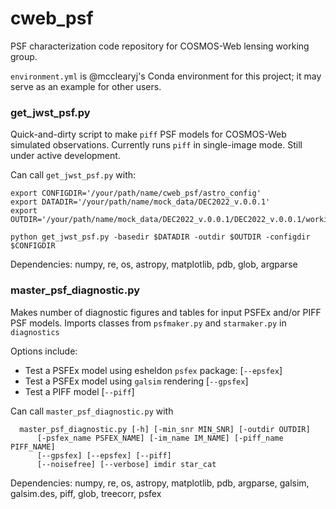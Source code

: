 # cweb_psf

PSF characterization code repository for COSMOS-Web lensing working group.

`environment.yml` is @mcclearyj's Conda environment for this project; it may
serve as an example for other users.

### get_jwst_psf.py ###

Quick-and-dirty script to make `piff` PSF models for
COSMOS-Web simulated observations. Currently runs `piff` in single-image mode.
Still under active development.  

Can call `get_jwst_psf.py` with:
```
export CONFIGDIR='/your/path/name/cweb_psf/astro_config'
export DATADIR='/your/path/name/mock_data/DEC2022_v.0.0.1'
export OUTDIR='/your/path/name/mock_data/DEC2022_v.0.0.1/DEC2022_v.0.0.1/working'

python get_jwst_psf.py -basedir $DATADIR -outdir $OUTDIR -configdir $CONFIGDIR
```
Dependencies: 
numpy, re, os, astropy, matplotlib, pdb, glob, argparse

### master_psf_diagnostic.py ###

Makes number of diagnostic figures and tables for input PSFEx and/or PIFF PSF models.
Imports classes from `psfmaker.py` and `starmaker.py` in `diagnostics`

Options include:
- Test a PSFEx model using esheldon `psfex` package: [`--epsfex`]
- Test a PSFEx model using `galsim` rendering [`--gpsfex`]
- Test a PIFF model [`--piff`]

Can call `master_psf_diagnostic.py` with

```
  master_psf_diagnostic.py [-h] [-min_snr MIN_SNR] [-outdir OUTDIR]
      [-psfex_name PSFEX_NAME] [-im_name IM_NAME] [-piff_name PIFF_NAME]
      [--gpsfex] [--epsfex] [--piff]
      [--noisefree] [--verbose] imdir star_cat
```
Dependencies:
  numpy, re, os, astropy, matplotlib, pdb, argparse, galsim, galsim.des, piff, glob, treecorr, psfex
